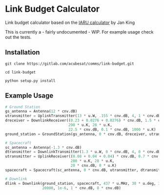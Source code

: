 # Link Budget Calculator

Link budget calculator based on the [IARU calculator](www.amsatuk.me.uk/iaru/spreadsheet.htm) by Jan King

This is currently a - fairly undocumented - WIP. For example 
usage check out the tests.

## Installation

``git clone https://gitlab.com/acubesat/comms/link-budget.git``

``cd link-budget``

``python setup.py install``

## Example Usage

```python
# Ground Station
gs_antenna = Antenna(12 * cnv.dB)
utransmitter = UplinkTransmitter(13 * u.W, .155 * cnv.dB, 4, 1 * cnv.dB, .7 * cnv.dB, 0 * cnv.dB)
dreceiver = DownlinkReceiver((0.23 + 0.0276 + 0.0276) * cnv.dB, 1.5 * cnv.dB, 0 * cnv.dB, 4, 154 * u.K,
                             290 * u.K, 28 * u.K,
                             22.5 * cnv.dB, 0.1 * cnv.dB, 1000 * u.K)
ground_station = GroundStation(gs_antenna, 0 * cnv.dB, dreceiver, utransmitter, 50 * u.m)

# Spacecraft
sc_antenna = Antenna(-1.3 * cnv.dB)
dtransmitter = DownlinkTransmitter(1.3 * u.W, 0 * cnv.dB, 4, 0 * cnv.dB, 0.5 * cnv.dB, 0.23 * cnv.dB)
utransmitter = UplinkReceiver((0.08 + 0.04 + 0.04) * cnv.dB, 0.7 * cnv.dB, 0.5 * cnv.dB, 2, 280 * u.K,
                              280 * u.K, 28 * u.K,
                              20 * cnv.dB, 0 * u.K)
spacecraft = Spacecraft(sc_antenna, 0 * cnv.dB, utransmitter, dtransmitter, 380 * u.km)

# Downlink
dlink = Downlink(ground_station, spacecraft, 437 * u.MHz, 30 * u.deg, 3.4 * cnv.dB,
                 20000, 1e-6, 1 * cnv.dB, 8 * cnv.dB)
```




